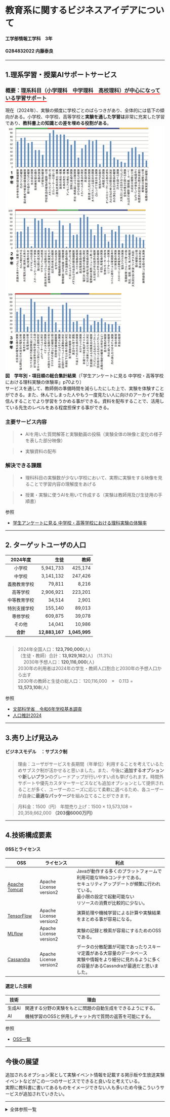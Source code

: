 # 教育系に関するビジネスアイデアについて
#### 工学部情報工学科　3年
#### G284832022 内藤泰良
----
## 1.理系学習・授業AIサポートサービス
### 概要：<b style="border-bottom:solid 2px red;">理系科目（小学理科　中学理科　高校理科）が中心になっている学習サポート</b>
現在（2024年）、実験の頻度に学校ごとのばらつきがあり、全体的には低下の傾向がある。小学校、中学校、高等学校と**実験を通した学習は**非常に充実した学習であり、**教科書上の知識との差を埋める役割がある**。
![図　学年別・項目順の総合集計結果](2024/G28483/2019jikken.png)
**図　学年別・項目順の総合集計結果**（「学生アンケートに見る 中学校・高等学校における理科実験の体験率」p70より）
<br>サービスを通して、教師側の準備時間を減らしたにした上で、実験を体験すことができる。また、休んでしまった人やもう一度見たい人に向けのアーカイブを配信んすることでより学習をうかめる事ができる。資料を配布することで、活用している先生のレベルをある程度担保する事ができる。
<br>

### 主要サービス内容

>- AIを用いた質問解答と実験動画の投稿（実験全体の映像と変化の様子を表した部分映像）

>- 実験資料の配布
### 解決できる課題

>- 理科科目の実験数が少ない学校において、実際に実験をする映像を見ることで学習内容の理解度をあげる

>- 授業・実験に使うAIを用いて作成する（実験は教師用及び生徒用の手順書）

参照
 - [学生アンケートに見る 中学校・高等学校における理科実験の体験率](https://www.google.com/url?sa=t&source=web&rct=j&opi=89978449&url=https://kitasato.repo.nii.ac.jp/record/544/files/067-076_kenkyunote2_kkck5%25282019%2529.pdf&ved=2ahUKEwjMmLjKv9eKAxUscPUHHdlPKSAQFnoECBUQAQ&usg=AOvVaw3GWE6fZB8oTkvACwlQX-XJ) 


 ---
 ## 2. ターゲットユーザの人口
 | 2024年度　|生徒|教師|
 |:-:|-:|-:|
 |小学校|5,941,733|425,174|
 |中学校|3,141,132|247,426|
 |義務教育学校|79,811|8,216|
 |高等学校|2,906,921|223,201|
 |中等教育学校|34,514|2,901|
 |特別支援学校|155,140|89,013|
 |専修学校|609,875|39,078|
 |その他|14,041|10,986|
 |**合計**|**12,883,167**|**1,045,995**|
 ##
> 2024年全国人口：**123,790,000**(人) <br>
>（生徒・教師）合計：**13,929,162**(人) （11.3%）<br>　
> 2030年予想人口：**120,116,000**(人) <br>
> 2030年の利用者は2024年の学生・教師人口割合と2030年の予想人口から出す<br>
> 2030年の教師と生徒の総人口：
> 120,116,000　×　0.113 =　**13,573,108**(人) 
>

参照
 - [文部科学省　令和6年学校基本調査](https://www.mext.go.jp/content/20241213-mxt_chousa01-000037551_01.pdf) 
 - [人口推計2024](https://www.stat.go.jp/data/jinsui/pdf/202410.pdf) 
---
## 3.売り上げ見込み
#### ビジネスモデル　：サブスク制
 > 理由：ユーザがサービスを長期間（年単位）利用することを考えているためサブスク制が活かせると思いました。また、今後に**追加するオプション**や**新しいプラン**のグレードアップが行いやすい点も挙げられます。時間外サポートや優先カスタマーサービスなども追加オプションとして提供されることが多く、ユーザーのニーズに応じて柔軟に選べるため、各ユーザーが自身に**最適なパッケージ**を組み立てることができます。

  >  月料金：1500（円）
  >  年間売り上げ：1500 × 13,573,108 = 20,359,662,000 **（203億6000万円）**
    
---
## 4.技術構成要素
#### 0SSとライセンス
|OSS|ライセンス|利点|
|-|-|-|
|[Apache Tomcat](https://tomcat.apache.org/)|Apache License version2|Javaが動作する多くのプラットフォームで利用可能なWebコンテナである。<br>セキュリティアップデートが頻繁に行われている。<br>最小限の設定で起動可能ない<br>リソースの消費が比較的に少ない。|
|[TensorFlow](https://www.tensorflow.org/?hl=ja)|Apache License version2|演算処理や機械学習による計算や実験結果をまとめる事が容易になる。|
|[MLflow](https://mlflow.org/)|Apache License version2|実験の記録と検索が容易にするためのOSSである。|
|[Cassandra](https://cassandra.apache.org/_/index.html)|Apache License version2|データの分散配置が可能であったりスキーマ定義がある大容量のデータベース<br>実験や情報をより細分に見れるように多くの容量があるCassndraが最適だと思いました。|

#### 選定した技術
|技術|理由|
|-|-|
|生成AI|関連する分野の実験をもとに問題の自動生成をできるようにする。|
|AI|機械学習のOSSと併用しチャット内で質問の返答を可能にする。|


参照
- [OSS一覧](https://openstandia.jp/oss_info/)

---
## 今後の展望

 追加されるオプション案として実験イベント情報を記載する掲示板や生放送実験イベントなどがこの一つのサービスでできると良いなと考えている。<br>実際に教科書に書いてあるものをイメージできない人も多いため今後こういうサービスが追加されていきたい。

---
<details><summary> 全体参照一覧 </summary><div>
0SSとライセンス


 - [文部科学省　令和6年学校基本調査](https://www.mext.go.jp/content/20241213-mxt_chousa01-000037551_01.pdf) 
 - [人口推計2024](https://www.stat.go.jp/data/jinsui/pdf/202410.pdf) 
 - [OSS一覧](https://openstandia.jp/oss_info/)
 - [Apache Tomcat公式](https://tomcat.apache.org/)
 - [TensorFlow公式](https://www.tensorflow.org/?hl=ja)
 - [MLflow公式](https://mlflow.org/)
 - [Cassandra公式](https://cassandra.apache.org/_/index.html)
 - [学生アンケートに見る
中学校・高等学校における理科実験の体験率](https://www.google.com/url?sa=t&source=web&rct=j&opi=89978449&url=https://kitasato.repo.nii.ac.jp/record/544/files/067-076_kenkyunote2_kkck5%25282019%2529.pdf&ved=2ahUKEwjMmLjKv9eKAxUscPUHHdlPKSAQFnoECBUQAQ&usg=AOvVaw3GWE6fZB8oTkvACwlQX-XJ) (山本 明利 北里大学理学部 最終閲覧日:2025年1月3日)
 </div></details>